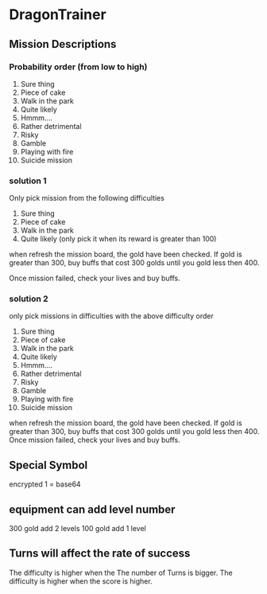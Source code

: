 # DragonTrainer

## Mission Descriptions

### Probability order (from low to high)
1. Sure thing
2. Piece of cake
3. Walk in the park
4. Quite likely
5. Hmmm....
6. Rather detrimental
7. Risky
8. Gamble
9. Playing with fire
10. Suicide mission

### solution 1
Only pick mission from the following difficulties
1. Sure thing
2. Piece of cake
3. Walk in the park
4. Quite likely (only pick it when its reward is greater than 100)

when refresh the mission board, the gold have been checked.
If gold is greater than 300, buy buffs that cost 300 golds until you gold less then 400.

Once mission failed, check your lives and buy buffs.


### solution 2 
only pick missions in difficulties with the  above difficulty order
1. Sure thing
2. Piece of cake
3. Walk in the park
4. Quite likely
5. Hmmm....
6. Rather detrimental
7. Risky
8. Gamble
9. Playing with fire
10. Suicide mission

when refresh the mission board, the gold have been checked.
If gold is greater than 300, buy buffs that cost 300 golds until you gold less then 400.
Once mission failed, check your lives and buy buffs.


## Special Symbol
encrypted 1 = base64

## equipment can add level number
300 gold add 2 levels
100 gold add 1 level

## Turns will affect the rate of success
The difficulty is higher when the The number of Turns is bigger.
The difficulty is higher when the score is higher.